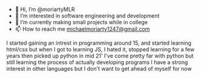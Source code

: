 - 👋 Hi, I’m @moriartyMLR
- 👀 I’m interested in software engineering and development
- 🌱 I’m currently making small projects while in college
- 📫 How to reach me michaelmoriarty1247@gmail.com

I started gaining an intrest in programming around 15, and started learning html/css
but when I got to learning JS, I hated it, stopped learning for a few years then picked up python in mid 21'
I've come pretty far with python but still learning the process of actually developing programs
I have a strong interest in other languages but I don't want to get ahead of myself for now

<!---
moriartyMLR/moriartyMLR is a ✨ special ✨ repository because its `README.md` (this file) appears on your GitHub profile.
You can click the Preview link to take a look at your changes.
--->
